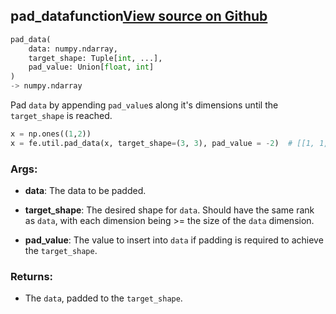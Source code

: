 ## pad_data<span class="tag">function</span><a class="sourcelink" href=https://github.com/fastestimator/fastestimator/blob/r1.0/fastestimator/util/util.py/#L411-L430>View source on Github</a>
```python
pad_data(
	data: numpy.ndarray,
	target_shape: Tuple[int, ...],
	pad_value: Union[float, int]
)
-> numpy.ndarray
```
Pad `data` by appending `pad_value`s along it's dimensions until the `target_shape` is reached.

```python
x = np.ones((1,2))
x = fe.util.pad_data(x, target_shape=(3, 3), pad_value = -2)  # [[1, 1, -2], [-2, -2, -2], [-2, -2, -2]]
```


<h3>Args:</h3>


* **data**: The data to be padded.

* **target_shape**: The desired shape for `data`. Should have the same rank as `data`, with each dimension being >= the size of the `data` dimension.

* **pad_value**: The value to insert into `data` if padding is required to achieve the `target_shape`. 

<h3>Returns:</h3>

<ul class="return-block"><li>    The <code>data</code>, padded to the <code>target_shape</code>.</li></ul>

